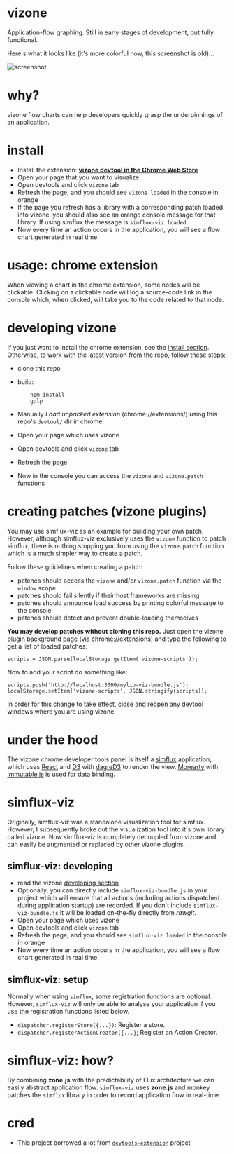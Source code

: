 vizone
======

Application-flow graphing.
Still in early stages of development, but fully functional.

Here's what it looks like (it's more colorful now, this screenshot is old)...

![screenshot](http://i.imgur.com/YtDsEcL.png)

why?
====

vizone flow charts can help developers quickly grasp the underpinnings of an application.

install
=======

- Install the extension: **[vizone devtool in the Chrome Web Store](https://chrome.google.com/webstore/detail/vizone-devtool/idfhbgmlikkpjkkfaeajolmofdkaoinb)**
- Open your page that you want to visualize
- Open devtools and click `vizone` tab
- Refresh the page, and you should see `vizone loaded` in the console in orange
- If the page you refresh has a library with a corresponding patch loaded into vizone, you should
  also see an orange console message for that library. If using simflux the message is `simflux-viz loaded`.
- Now every time an action occurs in the application, you will see a flow chart generated in real time.

usage: chrome extension
=======================

When viewing a chart in the chrome extension, some nodes will be clickable. Clicking on a clickable
node will log a source-code link in the console which, when clicked, will take you to the code
related to that node.

developing vizone
=======

If you just want to install the chrome extension, see the [install section](#install).
Otherwise, to work with the latest version from the repo, follow these steps:

- clone this repo
- build:


          npm install
          gulp


- Manually *Load unpacked extension* (chrome://extensions/) using this repo's `devtool/` dir in chrome.
- Open your page which uses vizone
- Open devtools and click `vizone` tab
- Refresh the page
- Now in the console you can access the `vizone` and `vizone.patch` functions

creating patches (vizone plugins)
========

You may use simflux-viz as an example for building your own patch. However, although simflux-viz
exclusively uses the `vizone` function to patch simflux, there is nothing stopping you from
using the `vizone.patch` function which is a much simpler way to create a patch.

Follow these guidelines when creating a patch:

- patches should access the `vizone` and/or `vizone.patch` function via the `window` scope
- patches should fail silently if their host frameworks are missing
- patches should announce load success by printing colorful message to the console
- patches should detect and prevent double-loading themselves

**You may develop patches without cloning this repo.** Just open the vizone plugin
background page (via chrome://extensions) and type the following to get a list of
loaded patches:

    scripts = JSON.parse(localStorage.getItem('vizone-scripts'));

Now to add your script do something like:

    scripts.push('http://localhost:3000/mylib-viz-bundle.js');
    localStorage.setItem('vizone-scripts', JSON.stringify(scripts));

In order for this change to take effect, close and reopen any devtool windows
where you are using vizone.

under the hood
=======

The vizone chrome developer tools panel is itself a [simflux](https://github.com/gilbox/simflux)
application, which uses [React](https://github.com/facebook/react) and [D3](http://d3js.org/) with
[dagreD3](https://github.com/cpettitt/dagre-d3)
to render the view. [Morearty](https://github.com/moreartyjs/moreartyjs)
with [immutable.js](https://github.com/facebook/immutable-js) is used for data binding.


simflux-viz
=====

Originally, simflux-viz was a standalone visualization tool for simflux. However,
I subsequently broke out the visualization tool into it's own library called vizone.
Now simflux-viz is completely decoupled from vizone and can easily be augmented or replaced
by other vizone plugins.

simflux-viz: developing
----------

- read the vizone [developing section](#developing-vizone)
- Optionally, you can directly include `simflux-viz-bundle.js` in your project which will ensure that
  all actions (including actions dispatched during application startup) are recorded. If you don't
  include `simflux-viz-bundle.js` it will be loaded on-the-fly directly from *rawgit*.
- Open your page which uses vizone
- Open devtools and click `vizone` tab
- Refresh the page, and you should see `simflux-viz loaded` in the console in orange
- Now every time an action occurs in the application, you will see a flow chart generated in real time.

simflux-viz: setup
-----

Normally when using `simflux`, some registration functions are optional. However, `simflux-viz`
will only be able to analyse your application if you use the registration functions listed below.

- `dispatcher.registerStore({...})`: Register a store.
- `dispatcher.registerActionCreator({...}`; Register an Action Creator.

simflux-viz: how?
====

By combining **zone.js** with the predictability of Flux architecture we can easily abstract
application flow. `simflux-viz` uses **zone.js** and monkey patches the `simflux` library
in order to record application flow in real-time.

cred
====

- This project borrowed a lot from [`devtools-extension`](https://github.com/thingsinjars/devtools-extension) project